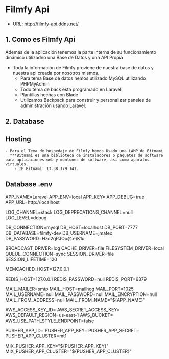 # Filmfy Api

- URL: http://filmfy-api.ddns.net/

## 1. Como es Filmfy Api

Además de la aplicación tenemos la parte interna de su funcionamiento dinámico utilizadno una Base de Datos y una API Propia

- Toda la información de Filmfy proviene de nuestra base de datos y nuestra api creada por nosotros mismos. 
    - Para tema Base de datos hemos utilizado MySQL utilizando PHPMyAdmin
    - Todo tema de back está programado en Laravel
    - Plantillas hechas con Blade
    - Utilizamos Backpack para construir y personalizar paneles de administración usando Laravel.

## 2. Database

## Hosting
    - Para el Tema de hospedaje de Filmfy hemos Usado una LAMP de Bitnami
      ***Bitnami es una biblioteca de instaladores o paquetes de software para aplicaciones web y montones de software, así como aparatos virtuales.
        - IP Bitnami: 13.38.179.141.
    

## Database .env


APP_NAME=Laravel
APP_ENV=local
APP_KEY=
APP_DEBUG=true
APP_URL=http://localhost

LOG_CHANNEL=stack
LOG_DEPRECATIONS_CHANNEL=null
LOG_LEVEL=debug

DB_CONNECTION=mysql
DB_HOST=localhost
DB_PORT=7777
DB_DATABASE=filmfy-dev
DB_USERNAME=jmateo
DB_PASSWORD=Hzd2qRJOp@.e)K1u 

BROADCAST_DRIVER=log
CACHE_DRIVER=file
FILESYSTEM_DRIVER=local
QUEUE_CONNECTION=sync
SESSION_DRIVER=file
SESSION_LIFETIME=120

MEMCACHED_HOST=127.0.0.1

REDIS_HOST=127.0.0.1
REDIS_PASSWORD=null
REDIS_PORT=6379

MAIL_MAILER=smtp
MAIL_HOST=mailhog
MAIL_PORT=1025
MAIL_USERNAME=null
MAIL_PASSWORD=null
MAIL_ENCRYPTION=null
MAIL_FROM_ADDRESS=null
MAIL_FROM_NAME="${APP_NAME}"

AWS_ACCESS_KEY_ID=
AWS_SECRET_ACCESS_KEY=
AWS_DEFAULT_REGION=us-east-1
AWS_BUCKET=
AWS_USE_PATH_STYLE_ENDPOINT=false

PUSHER_APP_ID=
PUSHER_APP_KEY=
PUSHER_APP_SECRET=
PUSHER_APP_CLUSTER=mt1

MIX_PUSHER_APP_KEY="${PUSHER_APP_KEY}"
MIX_PUSHER_APP_CLUSTER="${PUSHER_APP_CLUSTER}"




